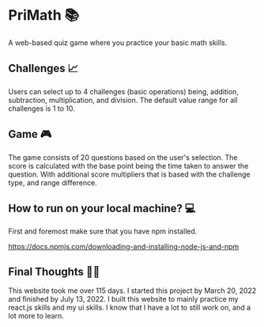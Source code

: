 # PriMath 📚
A web-based quiz game where you practice your basic math skills.

## Challenges 📈
Users can select up to 4 challenges (basic operations) being, addition, subtraction, multiplication, and division.
The default value range for all challenges is 1 to 10.

## Game 🎮
The game consists of 20 questions based on the user's selection.
The score is calculated with the base point being the time taken to answer the question.
With additional score multipliers that is based with the challenge type, and range difference.

## How to run on your local machine? 💻
First and foremost make sure that you have npm installed.

https://docs.npmjs.com/downloading-and-installing-node-js-and-npm

## Final Thoughts 🤔💭
This website took me over 115 days. I started this project by March 20, 2022 and finished by July 13, 2022.
I built this website to mainly practice my react.js skills and my ui skills.
I know that I have a lot to still work on, and a lot more to learn.
